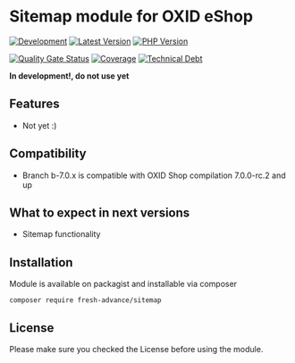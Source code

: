 # Sitemap module for OXID eShop

[![Development](https://github.com/Fresh-Advance/Sitemap/actions/workflows/trigger.yml/badge.svg?branch=b-7.0.x)](https://github.com/Fresh-Advance/Sitemap/actions/workflows/trigger.yml)
[![Latest Version](https://img.shields.io/packagist/v/Fresh-Advance/Sitemap?logo=composer&label=latest&include_prereleases&color=orange)](https://packagist.org/packages/Fresh-Advance/Sitemap)
[![PHP Version](https://img.shields.io/packagist/php-v/Fresh-Advance/Sitemap)](https://github.com/Fresh-Advance/Sitemap)

[![Quality Gate Status](https://sonarcloud.io/api/project_badges/measure?project=Fresh-Advance_Sitemap&metric=alert_status)](https://sonarcloud.io/dashboard?id=Fresh-Advance_Sitemap)
[![Coverage](https://sonarcloud.io/api/project_badges/measure?project=Fresh-Advance_Sitemap&metric=coverage)](https://sonarcloud.io/dashboard?id=Fresh-Advance_Sitemap)
[![Technical Debt](https://sonarcloud.io/api/project_badges/measure?project=Fresh-Advance_Sitemap&metric=sqale_index)](https://sonarcloud.io/dashboard?id=Fresh-Advance_Sitemap)

**In development!, do not use yet**

## Features

* Not yet :)

## Compatibility

* Branch b-7.0.x is compatible with OXID Shop compilation 7.0.0-rc.2 and up

## What to expect in next versions

* Sitemap functionality

## Installation

Module is available on packagist and installable via composer

```
composer require fresh-advance/sitemap
```

## License

Please make sure you checked the License before using the module.
